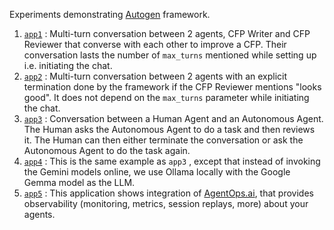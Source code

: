 Experiments demonstrating [Autogen](https://github.com/microsoft/autogen) framework. 

1. [`app1`](app1) : Multi-turn conversation between 2 agents, CFP Writer and CFP Reviewer that converse with each other to improve a CFP. Their conversation lasts the number of `max_turns` mentioned while setting up i.e. initiating the chat. 
2. [`app2`](app2) : Multi-turn conversation between 2 agents with an explicit termination done by the framework if the CFP Reviewer mentions "looks good". It does not depend on the `max_turns` parameter while initiating the chat. 
3. [`app3`](app3) : Conversation between a Human Agent and an Autonomous Agent. The Human asks the Autonomous Agent to do a task and then reviews it. The Human can then either terminate the conversation or ask the Autonomous Agent to do the task again. 
4. [`app4`](app4) : This is the same example as `app3` , except that instead of invoking the Gemini models online, we use Ollama locally with the Google Gemma model as the LLM.
5. [`app5`](app5) : This application shows integration of [AgentOps.ai](https://www.agentops.ai/), that provides observability (monitoring, metrics, session replays, more) about your agents.  

